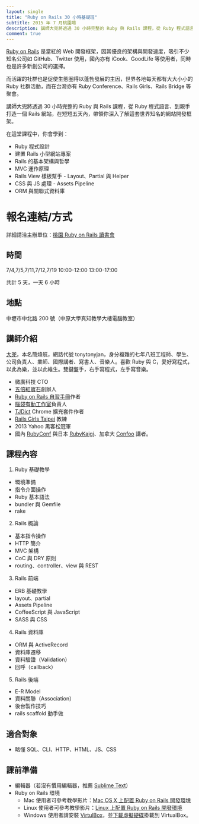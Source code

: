 ```yaml
---
layout: single
title: "Ruby on Rails 30 小時基礎班"
subtitle: 2015 年 7 月桃園場
description: 講師大兜將透過 30 小時完整的 Ruby 與 Rails 課程，從 Ruby 程式語言、到親手打造一個 Rails 網站，在短短五天內，帶領你深入了解這套世界知名的網站開發框架。
comment: true
---
```


[Ruby on Rails](http://rubyonrails.org/) 是當紅的 Web 開發框架，因其優良的架構與開發速度，吸引不少知名公司如 GitHub、Twitter 使用，國內亦有 iCook、GoodLife 等使用者，同時也是許多新創公司的選擇。

而活躍的社群也是促使生態圈得以蓬勃發展的主因，世界各地每天都有大大小小的 Ruby 社群活動，而在台灣亦有 Ruby Conference、Rails Girls、Rails Bridge 等聚會。

講師大兜將透過 30 小時完整的 Ruby 與 Rails 課程，從 Ruby 程式語言、到親手打造一個 Rails 網站，在短短五天內，帶領你深入了解這套世界知名的網站開發框架。

在這堂課程中，你會學到：

- Ruby 程式設計
- 建置 Rails 小型網站專案
- Rails 的基本架構與哲學
- MVC 運作原理
- Rails View 樣板幫手 - Layout、Partial 與 Helper
- CSS 與 JS 處理 - Assets Pipeline
- ORM 與關聯式資料庫

# 報名連結/方式

詳細請洽主辦單位：[桃園 Ruby on Rails 讀書會](https://www.facebook.com/groups/tyror/)

## 時間

7/4,7/5,7/11,7/12,7/19 10:00-12:00 13:00-17:00

共計 5 天，一天 6 小時

## 地點

中壢市中北路 200 號（中原大學真知教學大樓電腦教室）

## 講師介紹

[大兜](http://tonytonyjan.net)，本名簡煒航，網路代號 tonytonyjan，身分複雜的七年八班工程師、學生、公司負責人、業師、國際講者、寫書人、音樂人。喜歡 Ruby 與 C，愛好寫程式，以此為樂，並以此維生。雙鍵盤手，右手寫程式，左手寫音樂。 

- 微廣科技 CTO
- [五倍紅寶石](http://5xruby.tw)創辦人
- [Ruby on Rails 自習手冊](http://tonytonyjan.net/rails-road)作者
- [腦袋有動工作室](http://brainana.com)負責人
- [TJDict](https://chrome.google.com/webstore/detail/caafmojgjlbflohillejdmnghkpcjjpp) Chrome 擴充套件作者
- [Rails Girls Taipei](http://railsgirls.com/taipei) 教練
- 2013 Yahoo 黑客松冠軍
- 國內 [RubyConf](http://rubyconf.tw/2014/) 與日本 [RubyKaigi](http://rubykaigi.org/2014/speakers)、加拿大 [Confoo](http://confoo.ca/en/speaker/weihang-jian) 講者。

## 課程內容

1. Ruby 基礎教學
  - 環境準備
  - 指令介面操作
  - Ruby 基本語法
  - bundler 與 Gemfile
  - rake
2. Rails 概論
  - 基本指令操作
  - HTTP 簡介
  - MVC 架構
  - CoC 與 DRY 原則
  - routing、controller、view 與 REST
3. Rails 前端
  - ERB 基礎教學
  - layout、partial
  - Assets Pipeline
  - CoffeeScript 與 JavaScript
  - SASS 與 CSS
4. Rails 資料庫
  - ORM 與 ActiveRecord
  - 資料庫遷移
  - 資料驗證（Validation）
  - 回呼（callback）
5. Rails 後端
  - E-R Model
  - 資料關聯（Association）
  - 後台製作技巧
  - rails scaffold 動手做

## 適合對象

- 略懂 SQL、CLI、HTTP、HTML、JS、CSS

## 課前準備

- 編輯器（若沒有慣用編輯器，推薦 [Sublime Text](http://www.sublimetext.com/)）
- Ruby on Rails 環境
  - Mac 使用者可參考教學影片：[Mac OS X 上配置 Ruby on Rails 開發環境](http://5xruby.tw/videos/1)
  - Linux 使用者可參考教學影片：[Linux 上配置 Ruby on Rails 開發環境](http://5xruby.tw/videos/2)
  - Windows 使用者請安裝 [VirtulBox](https://www.virtualbox.org/)，並[下載虛擬硬碟](https://www.dropbox.com/s/7cbvuwu6bl0qohx/rails.vdi?dl=0)掛載到 VirtualBox。